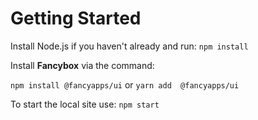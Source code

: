 # Getting Started

Install Node.js if you haven't already and run:
`npm install`

Install **Fancybox** via the command:

`npm install @fancyapps/ui`
or 
`yarn add  @fancyapps/ui`


To start the local site use:
`npm start`





